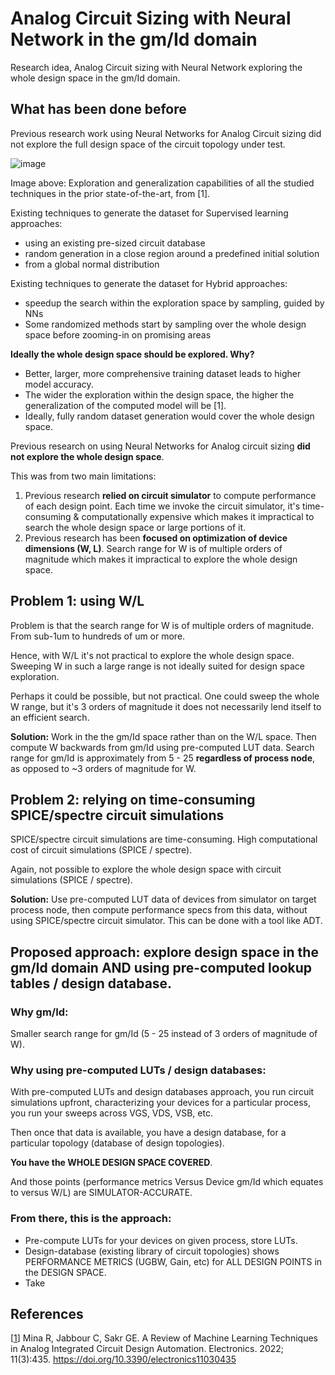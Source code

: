 # Analog Circuit Sizing with Neural Network in the gm/Id domain
Research idea, Analog Circuit sizing with Neural Network exploring the whole design space in the gm/Id domain.

## What has been done before

Previous research work using Neural Networks for Analog Circuit sizing did not explore the full design space of the circuit topology under test.

![image](https://user-images.githubusercontent.com/95447782/172449598-03581459-475b-4cce-91a9-ffd84f4c8e58.png)

Image above: Exploration and generalization capabilities of all the studied techniques in the prior state-of-the-art, from [1].

Existing techniques to generate the dataset for Supervised learning approaches:

* using an existing pre-sized circuit database
* random generation in a close region around a predefined initial solution
* from a global normal distribution

Existing techniques to generate the dataset for Hybrid approaches:
* speedup the search within the exploration space by sampling, guided by NNs
* Some randomized methods start by sampling over the whole design space before zooming-in on promising areas


**Ideally the whole design space should be explored. Why?**
* Better, larger, more comprehensive training dataset leads to higher model accuracy.
* The wider the exploration within the design space, the higher the generalization of the computed model will be [1].
* Ideally, fully random dataset generation would cover the whole design space.


Previous research on using Neural Networks for Analog circuit sizing **did not explore the whole design space**.

This was from two main limitations:

1) Previous research **relied on circuit simulator** to compute performance of each design point. Each time we invoke the circuit simulator, it's time-consuming & computationally expensive which makes it impractical to search the whole design space or large portions of it.
2) Previous research has been **focused on optimization of device dimensions (W, L)**. Search range for W is of multiple orders of magnitude which makes it impractical to explore the whole design space.



## Problem 1: using W/L

Problem is that the search range for W is of multiple orders of magnitude. From sub-1um to hundreds of um or more.

Hence, with W/L it's not practical to explore the whole design space. Sweeping W in such a large range is not ideally suited for design space exploration.

Perhaps it could be possible, but not practical. One could sweep the whole W range, but it's 3 orders of magnitude it does not necessarily lend itself to an efficient search.

**Solution:** Work in the the gm/Id space rather than on the W/L space. Then compute W backwards from gm/Id using pre-computed LUT data. Search range for gm/Id is approximately from 5 - 25 **regardless of process node**, as opposed to ~3 orders of magnitude for W.



## Problem 2: relying on time-consuming SPICE/spectre circuit simulations

SPICE/spectre circuit simulations are time-consuming. High computational cost of circuit simulations (SPICE / spectre).

Again, not possible to explore the whole design space with circuit simulations (SPICE / spectre).

**Solution:** Use pre-computed LUT data of devices from simulator on target process node, then compute performance specs from this data, without using SPICE/spectre circuit simulator. This can be done with a tool like ADT. 



## Proposed approach: explore design space in the gm/Id domain AND using pre-computed lookup tables / design database.

### Why gm/Id:
Smaller search range for gm/Id (5 - 25 instead of 3 orders of magnitude of W).

### Why using pre-computed LUTs / design databases:
With pre-computed LUTs and design databases approach, you run circuit simulations upfront, characterizing your devices for a particular process, you run your sweeps across VGS, VDS, VSB, etc.

Then once that data is available, you have a design database, for a particular topology (database of design topologies).

**You have the WHOLE DESIGN SPACE COVERED**.

And those points (performance metrics Versus Device gm/Id which equates to versus W/L) are SIMULATOR-ACCURATE.

### From there, this is the approach:

* Pre-compute LUTs for your devices on given process, store LUTs.
* Design-database (existing library of circuit topologies) shows PERFORMANCE METRICS (UGBW, Gain, etc) for ALL DESIGN POINTS in the DESIGN SPACE.
* Take 





## References
[[1](https://www.mdpi.com/2079-9292/11/3/435)] Mina R, Jabbour C, Sakr GE. A Review of Machine Learning Techniques in Analog Integrated Circuit Design Automation. Electronics. 2022; 11(3):435. https://doi.org/10.3390/electronics11030435


